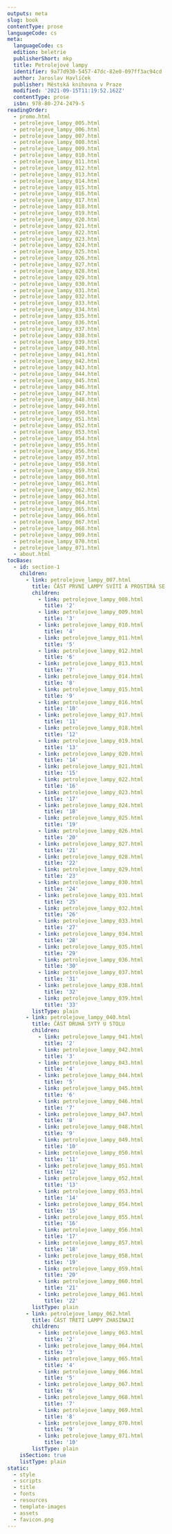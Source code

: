 ```yaml
---
outputs: meta
slug: book
contentType: prose
languageCode: cs
meta:
  languageCode: cs
  edition: beletrie
  publisherShort: mkp
  title: Petrolejové lampy
  identifier: 9a77d930-5457-47dc-82e0-097ff3ac94cd
  author: Jaroslav Havlíček
  publisher: Městská knihovna v Praze
  modified: '2021-09-15T11:19:52.162Z'
  contentType: prose
  isbn: 978-80-274-2479-5
readingOrder:
  - promo.html
  - petrolejove_lampy_005.html
  - petrolejove_lampy_006.html
  - petrolejove_lampy_007.html
  - petrolejove_lampy_008.html
  - petrolejove_lampy_009.html
  - petrolejove_lampy_010.html
  - petrolejove_lampy_011.html
  - petrolejove_lampy_012.html
  - petrolejove_lampy_013.html
  - petrolejove_lampy_014.html
  - petrolejove_lampy_015.html
  - petrolejove_lampy_016.html
  - petrolejove_lampy_017.html
  - petrolejove_lampy_018.html
  - petrolejove_lampy_019.html
  - petrolejove_lampy_020.html
  - petrolejove_lampy_021.html
  - petrolejove_lampy_022.html
  - petrolejove_lampy_023.html
  - petrolejove_lampy_024.html
  - petrolejove_lampy_025.html
  - petrolejove_lampy_026.html
  - petrolejove_lampy_027.html
  - petrolejove_lampy_028.html
  - petrolejove_lampy_029.html
  - petrolejove_lampy_030.html
  - petrolejove_lampy_031.html
  - petrolejove_lampy_032.html
  - petrolejove_lampy_033.html
  - petrolejove_lampy_034.html
  - petrolejove_lampy_035.html
  - petrolejove_lampy_036.html
  - petrolejove_lampy_037.html
  - petrolejove_lampy_038.html
  - petrolejove_lampy_039.html
  - petrolejove_lampy_040.html
  - petrolejove_lampy_041.html
  - petrolejove_lampy_042.html
  - petrolejove_lampy_043.html
  - petrolejove_lampy_044.html
  - petrolejove_lampy_045.html
  - petrolejove_lampy_046.html
  - petrolejove_lampy_047.html
  - petrolejove_lampy_048.html
  - petrolejove_lampy_049.html
  - petrolejove_lampy_050.html
  - petrolejove_lampy_051.html
  - petrolejove_lampy_052.html
  - petrolejove_lampy_053.html
  - petrolejove_lampy_054.html
  - petrolejove_lampy_055.html
  - petrolejove_lampy_056.html
  - petrolejove_lampy_057.html
  - petrolejove_lampy_058.html
  - petrolejove_lampy_059.html
  - petrolejove_lampy_060.html
  - petrolejove_lampy_061.html
  - petrolejove_lampy_062.html
  - petrolejove_lampy_063.html
  - petrolejove_lampy_064.html
  - petrolejove_lampy_065.html
  - petrolejove_lampy_066.html
  - petrolejove_lampy_067.html
  - petrolejove_lampy_068.html
  - petrolejove_lampy_069.html
  - petrolejove_lampy_070.html
  - petrolejove_lampy_071.html
  - about.html
tocBase:
  - id: section-1
    children:
      - link: petrolejove_lampy_007.html
        title: ČÁST PRVNÍ LAMPY SVÍTÍ A PROSTÍRÁ SE
        children:
          - link: petrolejove_lampy_008.html
            title: '2'
          - link: petrolejove_lampy_009.html
            title: '3'
          - link: petrolejove_lampy_010.html
            title: '4'
          - link: petrolejove_lampy_011.html
            title: '5'
          - link: petrolejove_lampy_012.html
            title: '6'
          - link: petrolejove_lampy_013.html
            title: '7'
          - link: petrolejove_lampy_014.html
            title: '8'
          - link: petrolejove_lampy_015.html
            title: '9'
          - link: petrolejove_lampy_016.html
            title: '10'
          - link: petrolejove_lampy_017.html
            title: '11'
          - link: petrolejove_lampy_018.html
            title: '12'
          - link: petrolejove_lampy_019.html
            title: '13'
          - link: petrolejove_lampy_020.html
            title: '14'
          - link: petrolejove_lampy_021.html
            title: '15'
          - link: petrolejove_lampy_022.html
            title: '16'
          - link: petrolejove_lampy_023.html
            title: '17'
          - link: petrolejove_lampy_024.html
            title: '18'
          - link: petrolejove_lampy_025.html
            title: '19'
          - link: petrolejove_lampy_026.html
            title: '20'
          - link: petrolejove_lampy_027.html
            title: '21'
          - link: petrolejove_lampy_028.html
            title: '22'
          - link: petrolejove_lampy_029.html
            title: '23'
          - link: petrolejove_lampy_030.html
            title: '24'
          - link: petrolejove_lampy_031.html
            title: '25'
          - link: petrolejove_lampy_032.html
            title: '26'
          - link: petrolejove_lampy_033.html
            title: '27'
          - link: petrolejove_lampy_034.html
            title: '28'
          - link: petrolejove_lampy_035.html
            title: '29'
          - link: petrolejove_lampy_036.html
            title: '30'
          - link: petrolejove_lampy_037.html
            title: '31'
          - link: petrolejove_lampy_038.html
            title: '32'
          - link: petrolejove_lampy_039.html
            title: '33'
        listType: plain
      - link: petrolejove_lampy_040.html
        title: ČÁST DRUHÁ SYTÝ U STOLU
        children:
          - link: petrolejove_lampy_041.html
            title: '2'
          - link: petrolejove_lampy_042.html
            title: '3'
          - link: petrolejove_lampy_043.html
            title: '4'
          - link: petrolejove_lampy_044.html
            title: '5'
          - link: petrolejove_lampy_045.html
            title: '6'
          - link: petrolejove_lampy_046.html
            title: '7'
          - link: petrolejove_lampy_047.html
            title: '8'
          - link: petrolejove_lampy_048.html
            title: '9'
          - link: petrolejove_lampy_049.html
            title: '10'
          - link: petrolejove_lampy_050.html
            title: '11'
          - link: petrolejove_lampy_051.html
            title: '12'
          - link: petrolejove_lampy_052.html
            title: '13'
          - link: petrolejove_lampy_053.html
            title: '14'
          - link: petrolejove_lampy_054.html
            title: '15'
          - link: petrolejove_lampy_055.html
            title: '16'
          - link: petrolejove_lampy_056.html
            title: '17'
          - link: petrolejove_lampy_057.html
            title: '18'
          - link: petrolejove_lampy_058.html
            title: '19'
          - link: petrolejove_lampy_059.html
            title: '20'
          - link: petrolejove_lampy_060.html
            title: '21'
          - link: petrolejove_lampy_061.html
            title: '22'
        listType: plain
      - link: petrolejove_lampy_062.html
        title: ČÁST TŘETÍ LAMPY ZHASÍNAJÍ
        children:
          - link: petrolejove_lampy_063.html
            title: '2'
          - link: petrolejove_lampy_064.html
            title: '3'
          - link: petrolejove_lampy_065.html
            title: '4'
          - link: petrolejove_lampy_066.html
            title: '5'
          - link: petrolejove_lampy_067.html
            title: '6'
          - link: petrolejove_lampy_068.html
            title: '7'
          - link: petrolejove_lampy_069.html
            title: '8'
          - link: petrolejove_lampy_070.html
            title: '9'
          - link: petrolejove_lampy_071.html
            title: '10'
        listType: plain
    isSection: true
    listType: plain
static:
  - style
  - scripts
  - title
  - fonts
  - resources
  - template-images
  - assets
  - favicon.png
---
```

